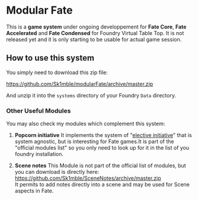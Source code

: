 # Modular Fate

This is a **game system** under ongoing developpement for **Fate Core**, **Fate Accelerated** and **Fate Condensed** for Foundry Virtual Table Top. It is not released yet and it is only starting to be usable for actual game session.

## How to use this system

You simply need to download this zip file:

https://github.com/Sk1mble/modularFate/archive/master.zip

And unzip it into the `systems` directory of your Foundry `Data` directory. 

### Other Useful Modules

You may also check my modules which complement this system:

1. **Popcorn initiative**
It implements the system of "[elective initiative](https://fate-srd.com/odds-ends/elective-action-order)" that is system agnostic, but is interesting for Fate games.It is part of the "official modules list" so you only need to look up for it in the list of you foundry installation.


1. **Scene notes**
This Module is not part of the official list of modules, but you can download is directly here:<br>
https://github.com/Sk1mble/SceneNotes/archive/master.zip<br>
It permits to add notes directly into a scene and may be used for Scene aspects in Fate.
